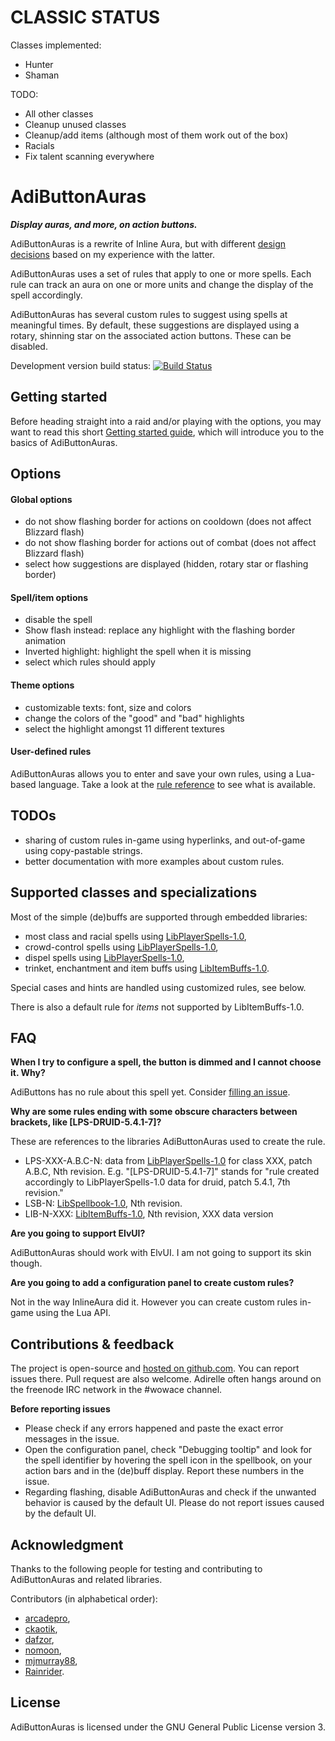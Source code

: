 CLASSIC STATUS
==============

Classes implemented:
  - Hunter
  - Shaman

TODO:
  - All other classes
  - Cleanup unused classes
  - Cleanup/add items (although most of them work out of the box)
  - Racials
  - Fix talent scanning everywhere

AdiButtonAuras
==============

**_Display auras, and more, on action buttons._**

AdiButtonAuras is a rewrite of Inline Aura, but with different [design decisions](https://github.com/Adirelle/AdiButtonAuras/blob/master/doc/Design.md) based on my experience with the latter.

AdiButtonAuras uses a set of rules that apply to one or more spells. Each rule can track an aura on one or more units and change the display of the spell accordingly.

AdiButtonAuras has several custom rules to suggest using spells at meaningful times. By default, these suggestions are displayed using a rotary, shinning star on the associated action buttons. These can be disabled.

Development version build status: [![Build Status](https://travis-ci.org/AdiAddons/AdiButtonAuras.svg)](https://travis-ci.org/AdiAddons/AdiButtonAuras)

Getting started
---------------

Before heading straight into a raid and/or playing with the options, you may want to read this short [Getting started guide](https://github.com/AdiAddons/AdiButtonAuras/blob/master/doc/GettingStarted.md), which will introduce you to the basics of AdiButtonAuras.

Options
-------

#### Global options

 * do not show flashing border for actions on cooldown (does not affect Blizzard flash)
 * do not show flashing border for actions out of combat (does not affect Blizzard flash)
 * select how suggestions are displayed (hidden, rotary star or flashing border)

#### Spell/item options

 * disable the spell
 * Show flash instead: replace any highlight with the flashing border animation
 * Inverted highlight: highlight the spell when it is missing
 * select which rules should apply

#### Theme options

 * customizable texts: font, size and colors
 * change the colors of the "good" and "bad" highlights
 * select the highlight amongst 11 different textures

#### User-defined rules

AdiButtonAuras allows you to enter and save your own rules, using a Lua-based language. Take a look at the [rule reference](https://github.com/AdiAddons/AdiButtonAuras/blob/master/doc/RulesRef.md) to see what is available.

TODOs
-----

 * sharing of custom rules in-game using hyperlinks, and out-of-game using copy-pastable strings.
 * better documentation with more examples about custom rules.

Supported classes and specializations
-------------------------------------

Most of the simple (de)buffs are supported through embedded libraries:

 * most class and racial spells using [LibPlayerSpells-1.0](https://github.com/AdiAddons/LibPlayerSpells-1.0),
 * crowd-control spells using [LibPlayerSpells-1.0](https://github.com/AdiAddons/LibPlayerSpells-1.0),
 * dispel spells using [LibPlayerSpells-1.0](https://github.com/AdiAddons/LibPlayerSpells-1.0),
 * trinket, enchantment and item buffs using [LibItemBuffs-1.0](https://github.com/AdiAddons/LibItemBuffs-1.0/).

Special cases and hints are handled using customized rules, see below.

There is also a default rule for *items* not supported by LibItemBuffs-1.0.

FAQ
---

**When I try to configure a spell, the button is dimmed and I cannot choose it. Why?**

AdiButtons has no rule about this spell yet. Consider [filling an issue](https://github.com/AdiAddons/AdiButtonAuras/issues).

**Why are some rules ending with some obscure characters between brackets, like [LPS-DRUID-5.4.1-7]?**

These are references to the libraries AdiButtonAuras used to create the rule.

 * LPS-XXX-A.B.C-N: data from [LibPlayerSpells-1.0](https://github.com/AdiAddons/LibPlayerSpells-1.0) for class XXX, patch A.B.C, Nth revision. E.g. "[LPS-DRUID-5.4.1-7]" stands for "rule created accordingly to LibPlayerSpells-1.0 data for druid, patch 5.4.1, 7th revision."
 * LSB-N: [LibSpellbook-1.0](https://github.com/AdiAddons/LibSpellbook-1.0), Nth revision.
 * LIB-N-XXX: [LibItemBuffs-1.0](https://github.com/AdiAddons/LibItemBuffs-1.0/), Nth revision, XXX data version

**Are you going to support ElvUI?**

AdiButtonAuras should work with ElvUI. I am not going to support its skin though.

**Are you going to add a configuration panel to create custom rules?**

Not in the way InlineAura did it. However you can create custom rules in-game using the Lua API.

Contributions & feedback
------------------------

The project is open-source and [hosted on github.com](https://github.com/AdiAddons/AdiButtonAuras). You can report issues there. Pull request are also welcome. Adirelle often hangs around on the freenode IRC network in the #wowace channel.

**Before reporting issues**

 * Please check if any errors happened and paste the exact error messages in the issue.
 * Open the configuration panel, check "Debugging tooltip" and look for the spell identifier by hovering the spell icon in the spellbook, on your action bars and in the (de)buff display. Report these numbers in the issue.
 * Regarding flashing, disable AdiButtonAuras and check if the unwanted behavior is caused by the default UI. Please do not report issues caused by the default UI.

Acknowledgment
--------------

Thanks to the following people for testing and contributing to AdiButtonAuras and related libraries.

Contributors (in alphabetical order):

* [arcadepro](https://github.com/arcadepro),
* [ckaotik](https://github.com/ckaotik),
* [dafzor](https://github.com/dafzor),
* [nomoon](https://github.com/nomoon),
* [mjmurray88](https://github.com/mjmurray88),
* [Rainrider](https://github.com/Rainrider).

License
-------

AdiButtonAuras is licensed under the GNU General Public License version 3.
